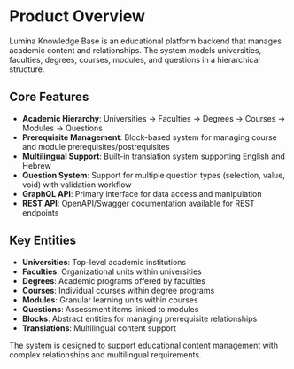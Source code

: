 # Product Overview

Lumina Knowledge Base is an educational platform backend that manages academic content and relationships. The system models universities, faculties, degrees, courses, modules, and questions in a hierarchical structure.

## Core Features

- **Academic Hierarchy**: Universities → Faculties → Degrees → Courses → Modules → Questions
- **Prerequisite Management**: Block-based system for managing course and module prerequisites/postrequisites
- **Multilingual Support**: Built-in translation system supporting English and Hebrew
- **Question System**: Support for multiple question types (selection, value, void) with validation workflow
- **GraphQL API**: Primary interface for data access and manipulation
- **REST API**: OpenAPI/Swagger documentation available for REST endpoints

## Key Entities

- **Universities**: Top-level academic institutions
- **Faculties**: Organizational units within universities
- **Degrees**: Academic programs offered by faculties
- **Courses**: Individual courses within degree programs
- **Modules**: Granular learning units within courses
- **Questions**: Assessment items linked to modules
- **Blocks**: Abstract entities for managing prerequisite relationships
- **Translations**: Multilingual content support

The system is designed to support educational content management with complex relationships and multilingual requirements.
